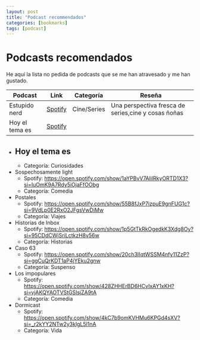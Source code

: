 ```yaml
---
layout: post
title: "Podcast recommendados"
categories: [bookmarks]
tags: [podcast]
---
```


# Podcasts recomendados

He aquí la lista no pedida de podcasts que se me han atravesado y me han gustado.

| Podcast | Link | Categoría | Reseña |
|---|---|---|---|
| Estupido nerd | [Spotify](https://open.spotify.com/show/6d91Ne6hghZ1UMs5X1SQFN?si=r6N780z-QGWuMRsM8T5gMQ) | Cine/Series | Una perspectiva fresca de series,cine y cosas ñoñas |
| Hoy el tema es | [Spotify]( https://open.spotify.com/show/0TOFi85sHxRVoyIPYld2a4?si=X_8AiwmeQBmEu85Cz-TDxA) |           |


- Hoy el tema es
	- 
	- Categoría: Curiosidades
- Sospechosamente light
	- Spotify: https://open.spotify.com/show/1aYPBvV7AIilRkyORTD1X3?si=IuOmK9A7Rdy5iOjaFfOObg
	- Categoría: Comedia
- Postales
	- Spotify: https://open.spotify.com/show/55B8fJxP7izpuE9gnFUG1c?si=9VdLp0E2RxO2JFgsVwDiMw
	- Categoría: Viajes
- Historias de Inbox
	- Spotify: https://open.spotify.com/show/1p5GtTkRkOgedkK3Xdg8Oy?si=95CDdCWjSriLctkzH8v56w
	- Categoría: Historias
- Caso 63
	- Spotify: https://open.spotify.com/show/20ch3IIqtWSSM4nfy11ZzP?si=ggCuQrKDT1aP4jYEku2gnw
	- Categoría: Suspenso
- Los impopulares
	- Spotify: https://open.spotify.com/show/428ZHHErBD6HCvIxAY1xKH?si=vjAKQYAOTVStGSlsjZA9tA
	- Categoría: Comedia
- Dormicast
	- Spotify: https://open.spotify.com/show/4kC7b9omKVHMu6KPGd4sXV?si=_r2kYY2NTw2y3klgL5l1nA
	- Categoría: Vida